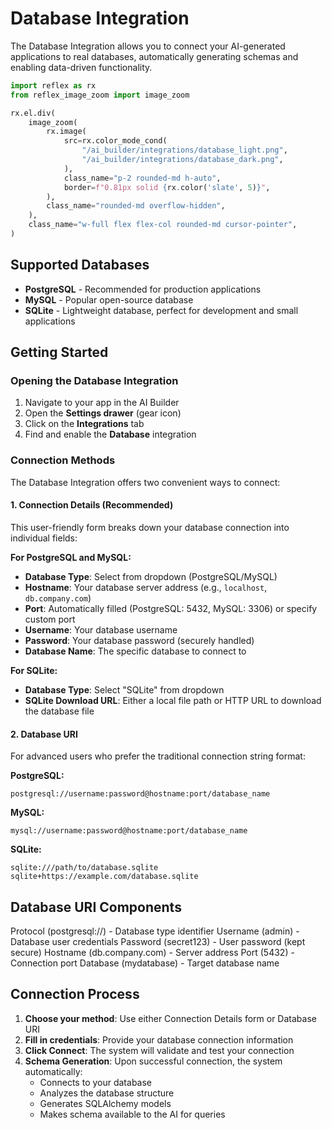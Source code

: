 # Database Integration

The Database Integration allows you to connect your AI-generated applications to real databases, automatically generating schemas and enabling data-driven functionality.

```python exec
import reflex as rx
from reflex_image_zoom import image_zoom
```

```python eval
rx.el.div(
    image_zoom(
        rx.image(
            src=rx.color_mode_cond(
                "/ai_builder/integrations/database_light.png",
                "/ai_builder/integrations/database_dark.png",
            ),
            class_name="p-2 rounded-md h-auto",
            border=f"0.81px solid {rx.color('slate', 5)}",
        ),
        class_name="rounded-md overflow-hidden",
    ),
    class_name="w-full flex flex-col rounded-md cursor-pointer",
)
```

## Supported Databases

- **PostgreSQL** - Recommended for production applications
- **MySQL** - Popular open-source database
- **SQLite** - Lightweight database, perfect for development and small applications

## Getting Started

### Opening the Database Integration

1. Navigate to your app in the AI Builder
2. Open the **Settings drawer** (gear icon)
3. Click on the **Integrations** tab
4. Find and enable the **Database** integration

### Connection Methods

The Database Integration offers two convenient ways to connect:

#### 1. Connection Details (Recommended)

This user-friendly form breaks down your database connection into individual fields:

**For PostgreSQL and MySQL:**
- **Database Type**: Select from dropdown (PostgreSQL/MySQL)
- **Hostname**: Your database server address (e.g., `localhost`, `db.company.com`)
- **Port**: Automatically filled (PostgreSQL: 5432, MySQL: 3306) or specify custom port
- **Username**: Your database username
- **Password**: Your database password (securely handled)
- **Database Name**: The specific database to connect to

**For SQLite:**
- **Database Type**: Select "SQLite" from dropdown
- **SQLite Download URL**: Either a local file path or HTTP URL to download the database file

#### 2. Database URI

For advanced users who prefer the traditional connection string format:

**PostgreSQL:**
```
postgresql://username:password@hostname:port/database_name
```

**MySQL:**
```
mysql://username:password@hostname:port/database_name
```

**SQLite:**
```
sqlite:///path/to/database.sqlite
sqlite+https://example.com/database.sqlite
```

## Database URI Components

Protocol (postgresql://) - Database type identifier
Username (admin) - Database user credentials
Password (secret123) - User password (kept secure)
Hostname (db.company.com) - Server address
Port (5432) - Connection port
Database (mydatabase) - Target database name

## Connection Process

1. **Choose your method**: Use either Connection Details form or Database URI
2. **Fill in credentials**: Provide your database connection information
3. **Click Connect**: The system will validate and test your connection
4. **Schema Generation**: Upon successful connection, the system automatically:
   - Connects to your database
   - Analyzes the database structure
   - Generates SQLAlchemy models
   - Makes schema available to the AI for queries

